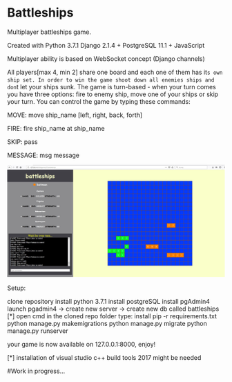 # Battleships
Multiplayer battleships game.

Created with Python 3.7.1 Django 2.1.4 + PostgreSQL 11.1 + JavaScript

Multiplayer ability is based on WebSocket concept (Django channels)

All players[max 4, min 2] share one board and each one of them has it`s own ship set.
In order to win the game shoot down all enemies ships and don`t let your ships sunk.
The game is turn-based - when your turn comes you have three options: fire to enemy ship, move one of your ships or skip your turn.
You can control the game by typing these commands:

MOVE:
move ship_name [left, right, back, forth]

FIRE:
fire ship_name at ship_name

SKIP:
pass

MESSAGE:
msg message



<div align="center">
    <img src="/screenshot.jpg"</img> 
</div>




Setup:


clone repository
install python 3.7.1
install postgreSQL
install pgAdmin4
launch pgadmin4 -> create new server -> create new db called battleships
[*]
open cmd in the cloned repo folder
type: 
install pip -r requirements.txt
python manage.py makemigrations
python manage.py migrate
python manage.py runserver

your game is now available on 127.0.0.1:8000, enjoy!

[*] installation of visual studio c++ build tools 2017 might be needed




#Work in progress...
